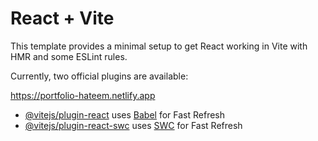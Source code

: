 # React + Vite

This template provides a minimal setup to get React working in Vite with HMR and some ESLint rules.

Currently, two official plugins are available:

https://portfolio-hateem.netlify.app


- [@vitejs/plugin-react](https://github.com/vitejs/vite-plugin-react/blob/main/packages/plugin-react/README.md) uses [Babel](https://babeljs.io/) for Fast Refresh
- [@vitejs/plugin-react-swc](https://github.com/vitejs/vite-plugin-react-swc) uses [SWC](https://swc.rs/) for Fast Refresh
